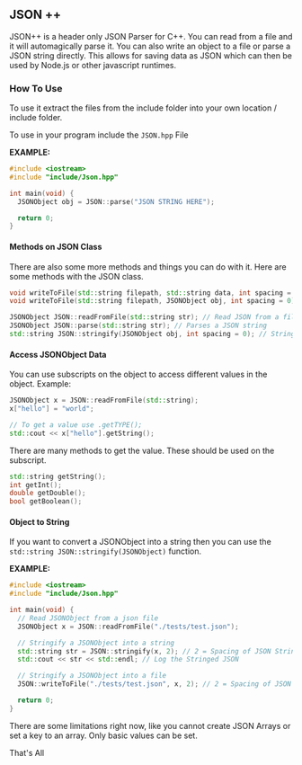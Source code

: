 ## JSON ++

JSON++ is a header only JSON Parser for C++. You can read from a file and it will automagically parse it. You can also write an object to a file or parse a JSON string directly. This allows for saving data as JSON which can then be used by Node.js or other javascript runtimes.

### How To Use

To use it extract the files from the include folder into your own location / include folder.

To use in your program include the `JSON.hpp` File

**EXAMPLE:**
```cpp
#include <iostream>
#include "include/Json.hpp"

int main(void) {
  JSONObject obj = JSON::parse("JSON STRING HERE");

  return 0;
}
```

#### Methods on JSON Class

There are also some more methods and things you can do with it.
Here are some methods with the JSON class.
```cpp
void writeToFile(std::string filepath, std::string data, int spacing = 0); // Validates JSON String and writes it to a file
void writeToFile(std::string filepath, JSONObject obj, int spacing = 0); // Write a JSONObject to a file

JSONObject JSON::readFromFile(std::string str); // Read JSON from a filepath (ex: data.json) returns JSONObject
JSONObject JSON::parse(std::string str); // Parses a JSON string
std::string JSON::stringify(JSONObject obj, int spacing = 0); // Stringify a JSON Object
```


#### Access JSONObject Data

You can use subscripts on the object to access different values in the object.
Example:
```cpp
JSONObject x = JSON::readFromFile(std::string);
x["hello"] = "world";

// To get a value use .getTYPE();
std::cout << x["hello"].getString();
```
There are many methods to get the value. These should be used on the subscript.
```cpp
std::string getString();
int getInt();
double getDouble();
bool getBoolean();
```

#### Object to String

If you want to convert a JSONObject into a string then you can use the `std::string JSON::stringify(JSONObject)` function.

**EXAMPLE:**
```cpp
#include <iostream>
#include "include/Json.hpp"

int main(void) {
  // Read JSONObject from a json file
  JSONObject x = JSON::readFromFile("./tests/test.json");

  // Stringify a JSONObject into a string
  std::string str = JSON::stringify(x, 2); // 2 = Spacing of JSON String
  std::cout << str << std::endl; // Log the Stringed JSON

  // Stringify a JSONObject into a file
  JSON::writeToFile("./tests/test.json", x, 2); // 2 = Spacing of JSON String

  return 0;
}
```

There are some limitations right now, like you cannot create JSON Arrays or set a key to an array. Only basic values can be set.

That's All